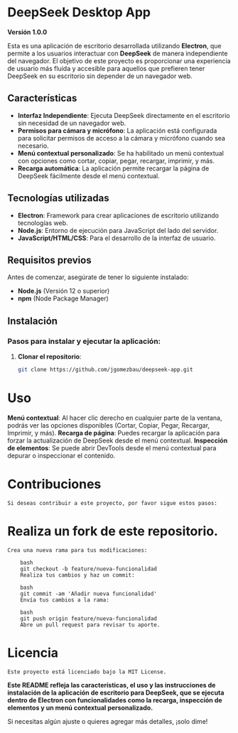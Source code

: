 # DeepSeek Desktop App

**Versión 1.0.0**

Esta es una aplicación de escritorio desarrollada utilizando **Electron**, que permite a los usuarios interactuar con **DeepSeek** de manera independiente del navegador. El objetivo de este proyecto es proporcionar una experiencia de usuario más fluida y accesible para aquellos que prefieren tener DeepSeek en su escritorio sin depender de un navegador web.

## Características

- **Interfaz Independiente**: Ejecuta DeepSeek directamente en el escritorio sin necesidad de un navegador web.
- **Permisos para cámara y micrófono**: La aplicación está configurada para solicitar permisos de acceso a la cámara y micrófono cuando sea necesario.
- **Menú contextual personalizado**: Se ha habilitado un menú contextual con opciones como cortar, copiar, pegar, recargar, imprimir, y más.
- **Recarga automática**: La aplicación permite recargar la página de DeepSeek fácilmente desde el menú contextual.
  
## Tecnologías utilizadas

- **Electron**: Framework para crear aplicaciones de escritorio utilizando tecnologías web.
- **Node.js**: Entorno de ejecución para JavaScript del lado del servidor.
- **JavaScript/HTML/CSS**: Para el desarrollo de la interfaz de usuario.

## Requisitos previos

Antes de comenzar, asegúrate de tener lo siguiente instalado:

- **Node.js** (Versión 12 o superior)
- **npm** (Node Package Manager)

## Instalación

### Pasos para instalar y ejecutar la aplicación:

1. **Clonar el repositorio**:

   ```bash
   git clone https://github.com/jgomezbau/deepseek-app.git

# Uso
**Menú contextual**: 
	Al hacer clic derecho en cualquier parte de la ventana, podrás ver las opciones disponibles (Cortar, Copiar, Pegar, Recargar, Imprimir, y más).
**Recarga de página**: 
	Puedes recargar la aplicación para forzar la actualización de DeepSeek desde el menú contextual.
**Inspección de elementos**: 
	Se puede abrir DevTools desde el menú contextual para depurar o inspeccionar el contenido.

# Contribuciones
	Si deseas contribuir a este proyecto, por favor sigue estos pasos:

# Realiza un fork de este repositorio.
	Crea una nueva rama para tus modificaciones:

		bash
		git checkout -b feature/nueva-funcionalidad
		Realiza tus cambios y haz un commit:

		bash
		git commit -am 'Añadir nueva funcionalidad'
		Envía tus cambios a la rama:

		bash
		git push origin feature/nueva-funcionalidad
		Abre un pull request para revisar tu aporte.

# Licencia
	Este proyecto está licenciado bajo la MIT License.


**Este README refleja las características, el uso y las instrucciones de instalación de la aplicación de escritorio para **DeepSeek**, que se ejecuta dentro de **Electron** con funcionalidades como la recarga, inspección de elementos y un menú contextual personalizado.**

Si necesitas algún ajuste o quieres agregar más detalles, ¡solo dime!
